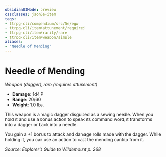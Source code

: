 ```yaml
---
obsidianUIMode: preview
cssclasses: json5e-item
tags:
- ttrpg-cli/compendium/src/5e/egw
- ttrpg-cli/item/attunement/required
- ttrpg-cli/item/rarity/rare
- ttrpg-cli/item/weapon/simple
aliases: 
- "Needle of Mending"
---
```

# Needle of Mending
*Weapon (dagger), rare (requires attunement)*  

- **Damage**: 1d4 P
- **Range**: 20/60
- **Weight**: 1.0 lbs.

This weapon is a magic dagger disguised as a sewing needle. When you hold it and use a bonus action to speak its command word, it transforms into a dagger or back into a needle.

You gain a +1 bonus to attack and damage rolls made with the dagger. While holding it, you can use an action to cast the mending cantrip from it.

*Source: Explorer's Guide to Wildemount p. 268*